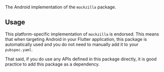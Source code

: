 The Android implementation of the `mockzilla` package.

## Usage

This platform-specific implementation of `mockzilla` is endorsed. This means that when targeting 
Android in your Flutter application, this package is automatically used and you do not need to 
manually add it to your `pubspec.yaml`.

That said, if you do use any APIs defined in this package directly, it is good practice to add this 
package as a dependency.